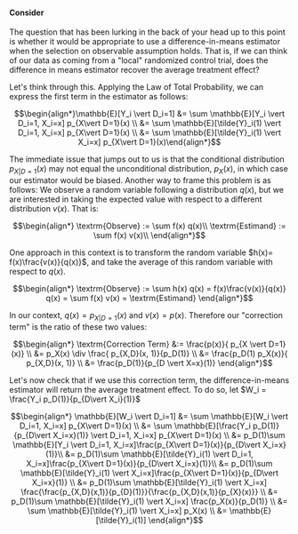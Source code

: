 
#### **Consider**

The question that has been lurking in the back of your head up to this point is whether it would be appropriate to use a difference-in-means estimator when the selection on observable assumption holds. That is, if we can think of our data as coming from a "local" randomized control trial, does the difference in means estimator recover the average treatment effect?

Let's think through this. Applying the Law of Total Probability, we can express the first term in the estimator as follows:




$$\begin{align*}\mathbb{E}[Y_i \vert D_i=1] &= \sum \mathbb{E}[Y_i \vert D_i=1, X_i=x] p_{X\vert D=1}(x) \\
&= \sum \mathbb{E}[\tilde{Y}_i(1) \vert D_i=1, X_i=x] p_{X\vert D=1}(x) \\
&= \sum \mathbb{E}[\tilde{Y}_i(1) \vert X_i=x] p_{X\vert D=1}(x)\end{align*}$$


The immediate issue that jumps out to us is that the conditional distribution $p_{X \vert D=1}(x)$ may not equal the unconditional distribution, $p_X(x)$, in which case our estimator would be biased. Another way to frame this problem is as follows: We observe a random variable following a distribution $q(x)$, but we are interested in taking the expected value with respect to a different distribution $v(x)$. That is:

$$\begin{align*}
\textrm{Observe} :=  \sum f(x) q(x)\\
\textrm{Estimand} :=  \sum f(x) v(x)\\
\end{align*}$$

One approach in this context is to transform the random variable $h(x)= f(x)\frac{v(x)}{q(x)}$, and take the average of this random variable with respect to $q(x)$.

$$\begin{align*}
\textrm{Observe} :=  \sum h(x) q(x) = f(x)\frac{v(x)}{q(x)} q(x) =  \sum f(x) v(x) = \textrm{Estimand} 
\end{align*}$$

In our context, $q(x) = p_{X \vert D=1}(x)$ and $v(x) = p(x)$. Therefore our "correction term" is the ratio of these two values:

$$\begin{align*}
\textrm{Correction Term} &:= \frac{p(x)}{ p_{X \vert D=1}(x)} \\
&=   p_X(x)   \div \frac{ p_{X,D}(x, 1)}{p_D(1)} \\ 
&= \frac{p_D(1) p_X(x)}{ p_{X,D}(x, 1)}   \\ 
&= \frac{p_D(1)}{p_{D \vert X=x}(1)}
\end{align*}$$

Let's now check that if we use this correction term, the difference-in-means estimator will return the average treatment effect. To do so, let $W_i = \frac{Y_i p_D(1)}{p_{D\vert X_i}(1)}$

$$\begin{align*}
\mathbb{E}[W_i \vert D_i=1] &= \sum \mathbb{E}[W_i \vert D_i=1, X_i=x] p_{X\vert D=1}(x) \\
&= \sum \mathbb{E}[\frac{Y_i p_D(1)}{p_{D\vert X_i=x}(1)} \vert D_i=1, X_i=x] p_{X\vert D=1}(x) \\
&= p_D(1)\sum \mathbb{E}[Y_i \vert D_i=1, X_i=x]\frac{p_{X\vert D=1}(x)}{p_{D\vert X_i=x}(1)}\\
&= p_D(1)\sum \mathbb{E}[\tilde{Y}_i(1) \vert D_i=1, X_i=x]\frac{p_{X\vert D=1}(x)}{p_{D\vert X_i=x}(1)}\\
&= p_D(1)\sum \mathbb{E}[\tilde{Y}_i(1) \vert X_i=x]\frac{p_{X\vert D=1}(x)}{p_{D\vert X_i=x}(1)} \\
&= p_D(1)\sum \mathbb{E}[\tilde{Y}_i(1) \vert X_i=x] \frac{\frac{p_{X,D}(x,1)}{p_{D}(1)}}{\frac{p_{X,D}(x,1)}{p_{X}(x)}} \\
&= p_D(1)\sum \mathbb{E}[\tilde{Y}_i(1) \vert X_i=x] \frac{p_X(x)}{p_D(1)} \\
&= \sum \mathbb{E}[\tilde{Y}_i(1) \vert X_i=x] p_X(x) \\ 
&= \mathbb{E}[\tilde{Y}_i(1)]
\end{align*}$$

